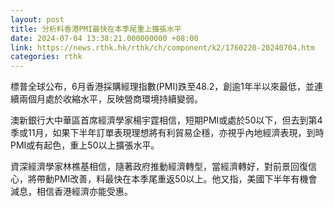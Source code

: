 ```yaml
---
layout: post
title: 分析料香港PMI最快在本季尾重上擴張水平
date: 2024-07-04 13:38:21.000000000 +08:00
link: https://news.rthk.hk/rthk/ch/component/k2/1760220-20240704.htm
categories: rthk
---
```


標普全球公布，6月香港採購經理指數(PMI)跌至48.2，創逾1年半以來最低，並連續兩個月處於收縮水平，反映營商環境持續變弱。

澳新銀行大中華區首席經濟學家楊宇霆相信，短期PMI或處於50以下，但去到第4季或11月，如果下半年訂單表現理想將有利貿易企穩，亦視乎內地經濟表現，到時PMI或有起色，重上50以上擴張水平。

資深經濟學家林樵基相信，隨著政府推動經濟轉型，當經濟轉好，對前景回復信心，將帶動PMI改善，料最快在本季尾重返50以上。他又指，美國下半年有機會減息，相信香港經濟亦能受惠。
